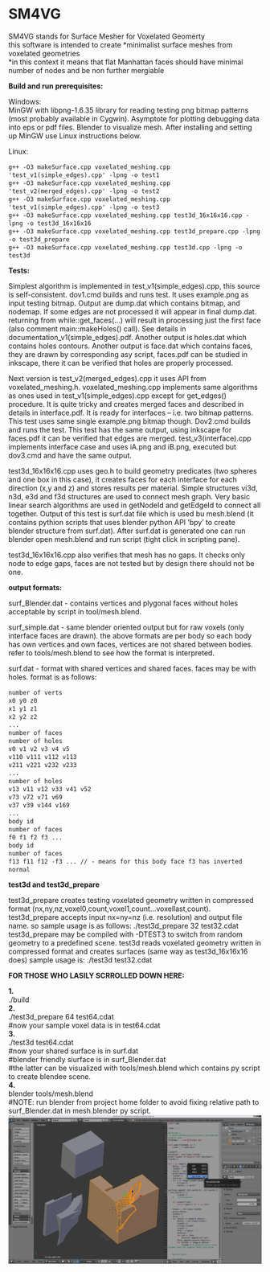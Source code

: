 # SM4VG
SM4VG stands for Surface Mesher for Voxelated Geomerty<br>
this software is intended to create *minimalist surface meshes from voxelated geometries<br>
*in this context it means that flat Manhattan faces should have minimal number of nodes and be non further mergiable

**Build and run prerequisites:**

Windows:<br>
MinGW with libpng-1.6.35 library for reading testing png bitmap patterns (most probably available in Cygwin). Asymptote for plotting debugging data into eps or pdf files. Blender to visualize mesh.
After installing and setting up MinGW use Linux instructions below.

Linux:
```
g++ -O3 makeSurface.cpp voxelated_meshing.cpp 'test_v1(simple_edges).cpp' -lpng -o test1
g++ -O3 makeSurface.cpp voxelated_meshing.cpp 'test_v2(merged_edges).cpp' -lpng -o test2
g++ -O3 makeSurface.cpp voxelated_meshing.cpp 'test_v1(simple_edges).cpp' -lpng -o test3
g++ -O3 makeSurface.cpp voxelated_meshing.cpp test3d_16x16x16.cpp -lpng -o test3d_16x16x16
g++ -O3 makeSurface.cpp voxelated_meshing.cpp test3d_prepare.cpp -lpng -o test3d_prepare
g++ -O3 makeSurface.cpp voxelated_meshing.cpp test3d.cpp -lpng -o test3d
```
**Tests:**

Simplest algorithm is implemented in test_v1(simple_edges).cpp, this source is self-consistent. dov1.cmd builds and runs test. It uses example.png as input testing bitmap. Output are dump.dat which contains bitmap, and nodemap. If some edges are not processed it will appear in final dump.dat. returning from while::get_faces(…) will result in processing just the first face (also comment main::makeHoles() call). See details in documentation_v1(simple_edges).pdf. Another output is holes.dat which contains holes contours. Another output is face.dat which contains faces, they are drawn by corresponding asy script, faces.pdf can be studied in inkscape, there it can be verified that holes are properly processed.

Next version is test_v2(merged_edges).cpp it uses API from voxelated_meshing.h. voxelated_meshing.cpp implements same algorithms as ones used in test_v1(simple_edges).cpp except for get_edges() procedure. It is quite tricky and creates merged faces and described in details in interface.pdf. It is ready for interfaces – i.e. two bitmap patterns. This test uses same single example.png bitmap though. Dov2.cmd builds and runs the test. This test has the same output, using inkscape for faces.pdf it can be verified that edges are merged.
test_v3(interface).cpp implements interface case and uses iA.png and iB.png, executed but dov3.cmd and have the same output.

test3d_16x16x16.cpp uses geo.h to build geometry predicates (two spheres and one box in this case), it creates faces for each interface for each direction (x,y and z) and stores results per material. Simple structures vi3d, n3d, e3d and f3d structures are used to connect mesh graph. Very basic linear search algorithms are used in getNodeId and getEdgeId to connect all together. Output of this test is surf.dat file which is used bu mesh.blend (it contains pythion scripts that uses blender python API ‘bpy’ to create blender structure from surf.dat). After surf.dat is generated one can run blender open mesh.blend and run script (tight click in scripting pane).

test3d_16x16x16.cpp also verifies that mesh has no gaps. It checks only node to edge gaps, faces are not tested but by design there should not be one.

**output formats:**

surf_Blender.dat - contains vertices and plygonal faces without holes acceptable by script in tool/mesh.blend.

surf_simple.dat - same blender oriented output but for raw voxels (only interface faces are drawn).
the above formats are per body so each body has own vertices and own faces, vertices are not shared between bodies.
refer to tools/mesh.blend to see how the format is interpreted.

surf.dat - format with shared vertices and shared faces. faces may be with holes.
format is as follows:
  ```
  number of verts
  x0 y0 z0
  x1 y1 z1
  x2 y2 z2
  ...
  number of faces
  number of holes
  v0 v1 v2 v3 v4 v5
  v110 v111 v112 v113
  v211 v221 v232 v233
  ...
  number of holes
  v13 v11 v12 v33 v41 v52
  v73 v72 v71 v69
  v37 v39 v144 v169
  ...
  body id
  number of faces
  f0 f1 f2 f3 ...
  body id
  number of faces
  f13 f11 f12 -f3 ... // - means for this body face f3 has inverted normal 
```
**test3d and test3d_prepare**

test3d_prepare creates testing voxelated geometry written in compressed format (nx,ny,nz,voxel0,count,voxel1,count...voxellast,count). test3d_prepare accepts input nx=ny=nz (i.e. resolution) and output file name. so sample usage is as follows:
./test3d_prepare 32 test32.cdat
test3d_prepare may be compiled with -DTEST3 to switch from random geometry to a predefined scene.
test3d reads voxelated geometry written in compressed format and creates surfaces (same way as test3d_16x16x16 does)
sample usage is:
./test3d test32.cdat

**FOR THOSE WHO LASILY SCRROLLED DOWN HERE:**

**1.**<br>
./build<br>
**2.**<br>
./test3d_prepare 64 test64.cdat<br>
#now your sample voxel data is in test64.cdat<br>
**3.**<br>
./test3d test64.cdat<br>
#now your shared surface is in surf.dat<br>
#blender friendly siurface is in surf_Blender.dat<br>
#the latter can be visualized with tools/mesh.blend which contains py script to create blendee scene.<br>
**4.** <br>
blender tools/mesh.blend<br>
#NOTE: run blender from project home folder to avoid fixing relative path to surf_Blender.dat in mesh.blender py script.<br>
![This is an image](https://github.com/dafadey/sm4vg/blob/main/doc/using_mesh_blend.png)
